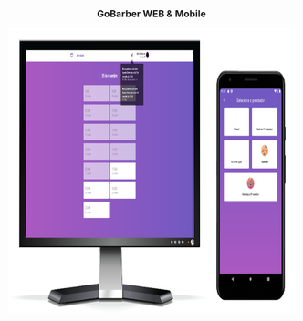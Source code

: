 <p align="center">
  <h3 align="center">GoBarber WEB & Mobile</h3>
  <a href="https://github.com/gmass0n/nubank">
    <img src="./.github/image.png" alt="Main" height="500">
  </a>
</p>
